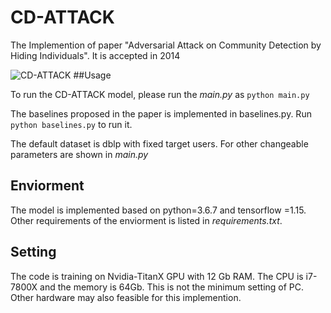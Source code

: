 # CD-ATTACK
The Implemention of paper "Adversarial Attack on Community Detection by Hiding Individuals". It is accepted in 2014

![CD-ATTACK](/home/picture/1.png)
##Usage

To run the CD-ATTACK model, please run the *main.py* as `python main.py`

The baselines proposed in the paper is implemented in baselines.py. Run `python baselines.py` to run it.

The default dataset is dblp with fixed target users. For other changeable parameters are shown in *main.py* 
 
## Enviorment
The model is implemented based on python=3.6.7 and tensorflow =1.15. Other requirements of the enviorment is listed in *requirements.txt*.

## Setting
The code is training on Nvidia-TitanX GPU with 12 Gb RAM. The CPU is i7-7800X and the memory is 64Gb. This is not the minimum setting of PC. Other hardware may also feasible for this implemention.



